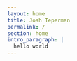 ```yaml
---
layout: home
title: Josh Teperman
permalink: /
section: home
intro_paragraph: |
  hello world
---
```

